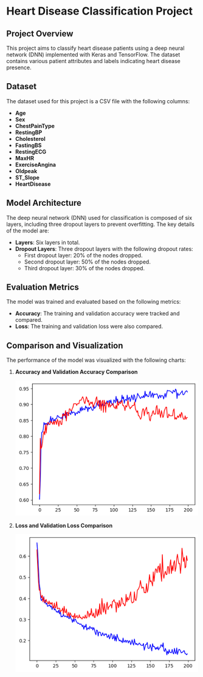 # Heart Disease Classification Project

## Project Overview
This project aims to classify heart disease patients using a deep neural network (DNN) implemented with Keras and TensorFlow. The dataset contains various patient attributes and labels indicating heart disease presence.

## Dataset
The dataset used for this project is a CSV file with the following columns:
- **Age**
- **Sex**
- **ChestPainType**
- **RestingBP**
- **Cholesterol**
- **FastingBS**
- **RestingECG**
- **MaxHR**
- **ExerciseAngina**
- **Oldpeak**
- **ST_Slope**
- **HeartDisease**

## Model Architecture
The deep neural network (DNN) used for classification is composed of six layers, including three dropout layers to prevent overfitting. The key details of the model are:
- **Layers**: Six layers in total.
- **Dropout Layers**: Three dropout layers with the following dropout rates:
  - First dropout layer: 20% of the nodes dropped.
  - Second dropout layer: 50% of the nodes dropped.
  - Third dropout layer: 30% of the nodes dropped.
  
## Evaluation Metrics
The model was trained and evaluated based on the following metrics:
- **Accuracy**: The training and validation accuracy were tracked and compared.
- **Loss**: The training and validation loss were also compared.

## Comparison and Visualization
The performance of the model was visualized with the following charts:

1. **Accuracy and Validation Accuracy Comparison**
   
   ![Accuracy Comparison](images/accuracy.png)

2. **Loss and Validation Loss Comparison**
   
   ![Loss Comparison](images/loss.png)


